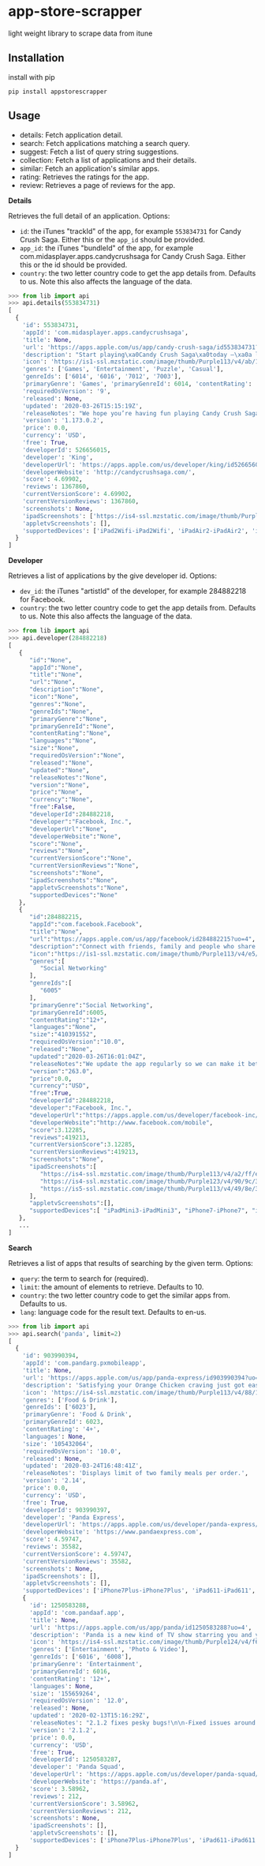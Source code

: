 # app-store-scrapper
light weight library to scrape data from itune

## Installation

install with pip

```pip install appstorescrapper```

## Usage

- details: Fetch application detail.
- search: Fetch applications matching a search query.
- suggest: Fetch a list of query string suggestions.
- collection: Fetch a list of applications and their details.
- similar: Fetch an application's similar apps.
- rating: Retrieves the ratings for the app.
- review: Retrieves a page of reviews for the app.

**Details**

Retrieves the full detail of an application. Options:

  - ```id```: the iTunes "trackId" of the app, for example ```553834731``` for Candy Crush Saga. Either this or the ```app_id``` should be provided.
  - ```app_id```: the iTunes "bundleId" of the app, for example com.midasplayer.apps.candycrushsaga for Candy Crush Saga. Either this or the id should be provided.
  - ```country```: the two letter country code to get the app details from. Defaults to us. Note this also affects the language of the data.
  
```python
>>> from lib import api
>>> api.details(553834731)
[
  {
    'id': 553834731,
    'appId': 'com.midasplayer.apps.candycrushsaga',
    'title': None,
    'url': 'https://apps.apple.com/us/app/candy-crush-saga/id553834731?uo=4',
    'description': "Start playing\xa0Candy Crush Saga\xa0today –\xa0a legendary\xa0puzzle game\xa0loved by millions of players around the world.\n\nWith over a trillion\xa0levels\xa0played, this\xa0sweet\xa0match 3\xa0puzzle game\xa0is one of the most\xa0popular\xa0mobile\xa0games\xa0of all time!\n\nSwitch and match Candies in this\xa0tasty\xa0puzzle\xa0adventure\xa0to progress to the next level for that sweet winning feeling! Solve\xa0puzzles\xa0with quick thinking and smart moves, and be rewarded with delicious rainbow-colored cascades and tasty candy combos!\n\nPlan your moves by\xa0matching 3\xa0or more candies in a row, using boosters wisely in order to overcome those extra sticky\xa0puzzles!\xa0Blast\xa0the chocolate and collect\xa0sweet\xa0candy\xa0across thousands of\xa0levels,\xa0guaranteed to have you craving more!\n\nCandy Crush Saga features:\n\nTHE GAME THAT KEEPS YOU CRAVING MORE\nThousands of the\xa0best levels\xa0and\xa0puzzles\xa0in the\xa0Candy\xa0Kingdom and with more added every 2 weeks your sugar fix is never far away!\xa0\n\nMANY WAYS TO WIN REWARDS\nCheck back daily and spin the Daily Booster Wheel to receive\xa0free\xa0tasty rewards, and take part in time limited challenges to earn\xa0boosters\xa0to help you\xa0level\xa0up!\xa0\n\n\xa0VARIETY OF SUGAR-COATED CHALLENGES\nSweet ways to play:\xa0Game\xa0modes including Target Score, Clear the Jelly, Collect the Ingredients and Order Mode\n\nPLAY ALONE OR WITH FRIENDS\nGet to the\xa0top\xa0of the leaderboard events and compare scores with\xa0friends\xa0and competitors!\n\nLevels\xa0range from\xa0easy\xa0to\xa0hard\xa0for all\xa0adults\xa0to enjoy – accessible on-the-go,\xa0offline\xa0and\xa0online.\nIt's easy to sync the\xa0game\xa0between devices and unlock full game features when connected to the Internet or\xa0Wifi.\nFollow us to get news and updates; facebook.com/CandyCrushSaga, Twitter @CandyCrushSaga, Youtube\xa0https://www.youtube.com/user/CandyCrushOfficial\nVisit\xa0https://community.king.com/en/candy-crush-saga\xa0to access the Community and competitions!\nCandy Crush Saga\xa0is completely\xa0free\xa0to play but some optional in-game items will require payment.\nYou can turn off the payment feature by disabling in-app purchases in your device’s settings.\nBy downloading this\xa0game\xa0you are agreeing to our terms of service;\xa0http://about.king.com/consumer-terms/terms\n\nDo not sell my data: King shares your personal information with advertising partners to personalize ads. Learn more at https://king.com/privacyPolicy.  If you wish to exercise your Do Not Sell My Data rights, you can do so by contacting us via the in game help centre or by going to https://soporto.king.com/\n\nHave fun playing\xa0Candy Crush Saga\xa0the sweetest\xa0match 3\xa0puzzle game\xa0around!\xa0\nIf you enjoy playing\xa0Candy Crush Saga, you may also enjoy its sister\xa0puzzle games;\xa0Candy Crush\xa0Soda\xa0Saga, Candy Crush\xa0Jelly\xa0Saga\xa0and\xa0Candy Crush\xa0Friends\xa0Saga!",
    'icon': 'https://is1-ssl.mzstatic.com/image/thumb/Purple113/v4/ab/1d/30/ab1d309c-e992-fde1-dd24-a05a536122be/source/512x512bb.jpg',
    'genres': ['Games', 'Entertainment', 'Puzzle', 'Casual'],
    'genreIds': ['6014', '6016', '7012', '7003'],
    'primaryGenre': 'Games', 'primaryGenreId': 6014, 'contentRating': '4+', 'languages': None, 'size': '274406400', 
    'requiredOsVersion': '9',
    'released': None,
    'updated': '2020-03-26T15:15:19Z',
    'releaseNotes': "We hope you’re having fun playing Candy Crush Saga! We update the game every week so don't forget to download the latest version to get all the sweet new features and levels!\n\nNew to the game? Don’t be shy, join the fun! \n\nComing back after a break? About time! \n\nLet’s play!",
    'version': '1.173.0.2',
    'price': 0.0,
    'currency': 'USD',
    'free': True,
    'developerId': 526656015,
    'developer': 'King',
    'developerUrl': 'https://apps.apple.com/us/developer/king/id526656015?uo=4',
    'developerWebsite': 'http://candycrushsaga.com/',
    'score': 4.69902,
    'reviews': 1367860,
    'currentVersionScore': 4.69902,
    'currentVersionReviews': 1367860,
    'screenshots': None,
    'ipadScreenshots': ['https://is4-ssl.mzstatic.com/image/thumb/Purple123/v4/cb/2b/fb/cb2bfb5d-3fa6-7b4a-34f6-dd436f81a4f9/pr_source.jpg/552x414bb.jpg', 'https://is5-ssl.mzstatic.com/image/thumb/Purple123/v4/2b/01/1a/2b011aa9-0593-a782-977d-ebf83c1a0216/pr_source.jpg/552x414bb.jpg', 'https://is5-ssl.mzstatic.com/image/thumb/Purple123/v4/bc/ee/e6/bceee65a-1043-6c41-03fb-774a7e19bdeb/pr_source.jpg/552x414bb.jpg', 'https://is5-ssl.mzstatic.com/image/thumb/Purple113/v4/d8/f8/55/d8f85583-f48d-59a7-db54-96b0407f7108/pr_source.jpg/552x414bb.jpg', 'https://is5-ssl.mzstatic.com/image/thumb/Purple113/v4/cb/51/d1/cb51d12d-e118-ae59-c36d-63ac0bae1faa/pr_source.jpg/552x414bb.jpg', 'https://is5-ssl.mzstatic.com/image/thumb/Purple113/v4/56/77/c2/5677c21d-6222-87f9-f052-8686607acd21/mzl.zdiinuds.jpg/552x414bb.jpg'],
    'appletvScreenshots': [],
    'supportedDevices': ['iPad2Wifi-iPad2Wifi', 'iPadAir2-iPadAir2', 'iPadMiniRetinaCellular-iPadMiniRetinaCellular', 'iPadAir2Cellular-iPadAir2Cellular', 'iPhone11ProMax-iPhone11ProMax', 'iPad878-iPad878', 'iPodTouchSeventhGen-iPodTouchSeventhGen', 'iPadMini-iPadMini', 'iPad73-iPad73', 'iPodTouchFifthGen-iPodTouchFifthGen', 'iPhone6sPlus-iPhone6sPlus', 'iPad834-iPad834', 'iPadMini3Cellular-iPadMini3Cellular', 'iPadPro97-iPadPro97', 'iPadThirdGen-iPadThirdGen', 'iPadProCellular-iPadProCellular', 'iPadAir-iPadAir', 'iPhoneSE-iPhoneSE', 'iPadMini4G-iPadMini4G', 'iPhone5c-iPhone5c', 'iPadAir3-iPadAir3', 'iPhone8-iPhone8', 'iPadMini4Cellular-iPadMini4Cellular', 'iPhone7-iPhone7', 'iPhoneXR-iPhoneXR', 'iPadAir3Cellular-iPadAir3Cellular', 'iPad856-iPad856', 'iPhone11Pro-iPhone11Pro', 'iPhone5-iPhone5', 'iPhone11-iPhone11', 'iPadPro97Cellular-iPadPro97Cellular', 'iPad75-iPad75', 'iPhoneXSMax-iPhoneXSMax', 'iPhone5s-iPhone5s', 'iPhone7Plus-iPhone7Plus', 'iPadMini3-iPadMini3', 'iPhone4S-iPhone4S', 'iPadSeventhGenCellular-iPadSeventhGenCellular', 'iPadFourthGen-iPadFourthGen', 'iPadFourthGen4G-iPadFourthGen4G', 'iPhone8Plus-iPhone8Plus', 'iPad23G-iPad23G', 'iPadMini5-iPadMini5', 'iPad71-iPad71', 'iPhoneX-iPhoneX', 'iPadMini4-iPadMini4', 'iPodTouchSixthGen-iPodTouchSixthGen', 'iPad74-iPad74', 'iPhoneXS-iPhoneXS', 'iPad812-iPad812', 'iPadPro-iPadPro', 'iPadMini5Cellular-iPadMini5Cellular', 'iPadThirdGen4G-iPadThirdGen4G', 'iPadAirCellular-iPadAirCellular', 'iPhone6s-iPhone6s', 'iPadSeventhGen-iPadSeventhGen', 'iPad72-iPad72', 'iPhone6-iPhone6', 'iPhone6Plus-iPhone6Plus', 'iPad612-iPad612', 'iPadMiniRetina-iPadMiniRetina', 'iPad611-iPad611', 'iPad76-iPad76']
  }
]
```

**Developer**

Retrieves a list of applications by the give developer id. Options:

  - ```dev_id```: the iTunes "artistId" of the developer, for example 284882218 for Facebook.
  - ```country```: the two letter country code to get the app details from. Defaults to us. Note this also affects the language of the data.
  
```python
>>> from lib import api
>>> api.developer(284882218)
[
   {
      "id":"None",
      "appId":"None",
      "title":"None",
      "url":"None",
      "description":"None",
      "icon":"None",
      "genres":"None",
      "genreIds":"None",
      "primaryGenre":"None",
      "primaryGenreId":"None",
      "contentRating":"None",
      "languages":"None",
      "size":"None",
      "requiredOsVersion":"None",
      "released":"None",
      "updated":"None",
      "releaseNotes":"None",
      "version":"None",
      "price":"None",
      "currency":"None",
      "free":False,
      "developerId":284882218,
      "developer":"Facebook, Inc.",
      "developerUrl":"None",
      "developerWebsite":"None",
      "score":"None",
      "reviews":"None",
      "currentVersionScore":"None",
      "currentVersionReviews":"None",
      "screenshots":"None",
      "ipadScreenshots":"None",
      "appletvScreenshots":"None",
      "supportedDevices":"None"
   },
   {
      "id":284882215,
      "appId":"com.facebook.Facebook",
      "title":"None",
      "url":"https://apps.apple.com/us/app/facebook/id284882215?uo=4",
      "description":"Connect with friends, family and people who share the same interests as you. Communicate privately, watch your favorite content, buy and sell items or just spend time with your community. On Facebook, keeping up with the people who matter most is easy. Discover, enjoy and do more together.\n  \nStay up to date with your loved ones:\n  • Share what's on your mind, announce major life events through posts and celebrate the everyday moments with Stories.\n  • Express yourself through your profile and posts, watch, react, interact and stay in touch with your friends, throughout\n  the day.\n\nConnect with people who share your interests with Groups:\n  • With tens of millions of groups, you'll find something for all your interests and discover more groups relevant to you.\n  • Use the Groups tab as a hub to quickly access all your groups content. Find relevant groups based on your interests with the new discovery tool and recommendations.\n\nBecome more involved with your community:\n  • Discover events happening near you, businesses to support, local groups and activities to be part of.\n  • Check out local recommendations from your friends, then coordinate with them and make plans to get together.\n  • Raise funds for a cause that’s important to you, mentor someone who wants help achieving their goals and, in the event of a local crisis, connect with other people to find or give supplies, food or shelter.\n\nEnjoy entertainment together with Watch:\n  • Discover all kinds of content from original shows to creators to trending videos in topics like beauty, sports, and entertainment.\n  • Join conversations, share with others, interact with viewers and creators and watch together like never before.\n\nBuy and sell with Marketplace:\n  • Whether it's an everyday or one-of-a-kind item, you can discover everything from household items to your next car or apartment on Marketplace.\n  • List your own item for sale and conveniently communicate with buyers and sellers through Messenger \n\nRead our Data Use Policy, Terms and other important info in the legal section of our App Store description. \n\nContinued use of GPS running in the background can dramatically decrease battery life. Facebook doesn't run GPS in the background unless you give us permission by turning on optional features that require this.",
      "icon":"https://is1-ssl.mzstatic.com/image/thumb/Purple113/v4/e5/d6/79/e5d6794b-09ca-5c9d-3e26-72229f41775c/source/512x512bb.jpg",
      "genres":[
         "Social Networking"
      ],
      "genreIds":[
         "6005"
      ],
      "primaryGenre":"Social Networking",
      "primaryGenreId":6005,
      "contentRating":"12+",
      "languages":"None",
      "size":"410391552",
      "requiredOsVersion":"10.0",
      "released":"None",
      "updated":"2020-03-26T16:01:04Z",
      "releaseNotes":"We update the app regularly so we can make it better for you. Get the latest version for all of the available Facebook features. This version includes several bug fixes and performance improvements.",
      "version":"263.0",
      "price":0.0,
      "currency":"USD",
      "free":True,
      "developerId":284882218,
      "developer":"Facebook, Inc.",
      "developerUrl":"https://apps.apple.com/us/developer/facebook-inc/id284882218?uo=4",
      "developerWebsite":"http://www.facebook.com/mobile",
      "score":3.12285,
      "reviews":419213,
      "currentVersionScore":3.12285,
      "currentVersionReviews":419213,
      "screenshots":"None",
      "ipadScreenshots":[
         "https://is4-ssl.mzstatic.com/image/thumb/Purple113/v4/a2/ff/e2/a2ffe2cd-22f0-fdd9-0dbb-58a3d5bc1c23/mzl.ghlgunye.png/576x768bb.png",
         "https://is4-ssl.mzstatic.com/image/thumb/Purple123/v4/90/9c/36/909c363a-a230-f747-1e6d-bda15a1f19c3/mzl.ouqckawq.png/552x414bb.png",
         "https://is5-ssl.mzstatic.com/image/thumb/Purple113/v4/49/8e/3f/498e3fa7-19e9-93df-e5ba-8c549747a921/mzl.xbivmonc.png/576x768bb.png"
      ],
      "appletvScreenshots":[],
      "supportedDevices":[ "iPadMini3-iPadMini3", "iPhone7-iPhone7", "iPad76-iPad76", "iPadFourthGen4G-iPadFourthGen4G", "iPadMiniRetina-iPadMiniRetina", "iPad878-iPad878", "iPadAir2-iPadAir2", "iPadPro-iPadPro", "iPad75-iPad75", "iPhone6s-iPhone6s", "iPhoneX-iPhoneX", "iPhone6-iPhone6", "iPhoneXR-iPhoneXR", "iPhone5-iPhone5", "iPadMini4-iPadMini4", "iPadSeventhGen-iPadSeventhGen", "iPadAir2Cellular-iPadAir2Cellular", "iPhoneSE-iPhoneSE", "iPadMini4Cellular-iPadMini4Cellular", "iPad611-iPad611", "iPad856-iPad856", "iPhoneXSMax-iPhoneXSMax", "Watch4-Watch4", "iPodTouchSixthGen-iPodTouchSixthGen", "iPadFourthGen-iPadFourthGen", "iPhoneXS-iPhoneXS", "Watch5-Watch5", "iPadProCellular-iPadProCellular", "iPhone11-iPhone11", "iPhone6sPlus-iPhone6sPlus", "iPadAirCellular-iPadAirCellular", "iPhone11ProMax-iPhone11ProMax", "iPad812-iPad812", "iPad72-iPad72", "iPad834-iPad834", "iPadMini5Cellular-iPadMini5Cellular", "iPadAir3Cellular-iPadAir3Cellular", "iPad612-iPad612", "iPhone8-iPhone8", "iPadPro97-iPadPro97", "iPadMini5-iPadMini5", "iPhone8Plus-iPhone8Plus", "iPhone5s-iPhone5s", "iPad73-iPad73", "iPhone5c-iPhone5c", "iPad71-iPad71", "iPadAir3-iPadAir3","iPhone11Pro-iPhone11Pro", "iPhone7Plus-iPhone7Plus", "iPodTouchSeventhGen-iPodTouchSeventhGen", "iPadMini3Cellular-iPadMini3Cellular", "iPadSeventhGenCellular-iPadSeventhGenCellular", "iPadPro97Cellular-iPadPro97Cellular", "iPhone6Plus-iPhone6Plus", "iPadMiniRetinaCellular-iPadMiniRetinaCellular", "iPad74-iPad74", "iPadAir-iPadAir"]
   },
   ...
]
```

**Search**

Retrieves a list of apps that results of searching by the given term. Options:

- ```query```: the term to search for (required).
- ```limit```: the amount of elements to retrieve. Defaults to 10.
- ```country```: the two letter country code to get the similar apps from. Defaults to us.
- ```lang```: language code for the result text. Defaults to en-us.

```python
>>> from lib import api
>>> api.search('panda', limit=2)
[
  {
    'id': 903990394,
    'appId': 'com.pandarg.pxmobileapp',
    'title': None,
    'url': 'https://apps.apple.com/us/app/panda-express/id903990394?uo=4',
    'description': 'Satisfying your Orange Chicken craving just got easier with the new Panda Express app. Order ahead, find your nearest location and set your preferences. Bonus: Running late? Just let us know through the app and your order will be hot when you’re ready for it.',
    'icon': 'https://is4-ssl.mzstatic.com/image/thumb/Purple113/v4/88/1d/a3/881da39f-1bd2-4773-9762-ece2791ef62b/source/512x512bb.jpg',
    'genres': ['Food & Drink'],
    'genreIds': ['6023'],
    'primaryGenre': 'Food & Drink',
    'primaryGenreId': 6023,
    'contentRating': '4+',
    'languages': None,
    'size': '105432064',
    'requiredOsVersion': '10.0',
    'released': None,
    'updated': '2020-03-24T16:48:41Z',
    'releaseNotes': 'Displays limit of two family meals per order.',
    'version': '2.14',
    'price': 0.0,
    'currency': 'USD',
    'free': True,
    'developerId': 903990397,
    'developer': 'Panda Express',
    'developerUrl': 'https://apps.apple.com/us/developer/panda-express/id903990397?uo=4',
    'developerWebsite': 'https://www.pandaexpress.com',
    'score': 4.59747,
    'reviews': 35582,
    'currentVersionScore': 4.59747,
    'currentVersionReviews': 35582,
    'screenshots': None,
    'ipadScreenshots': [],
    'appletvScreenshots': [],
    'supportedDevices': ['iPhone7Plus-iPhone7Plus', 'iPad611-iPad611', 'iPadMini4Cellular-iPadMini4Cellular', 'iPad72-iPad72', 'iPad74-iPad74', 'iPadAir3-iPadAir3', 'iPhoneXSMax-iPhoneXSMax', 'iPadPro97Cellular-iPadPro97Cellular', 'iPhone5s-iPhone5s', 'iPad71-iPad71', 'iPadAir2Cellular-iPadAir2Cellular', 'iPad856-iPad856', 'iPadMini5-iPadMini5', 'iPhone5c-iPhone5c', 'iPadFourthGen4G-iPadFourthGen4G', 'iPadMini3Cellular-iPadMini3Cellular', 'iPadMini3-iPadMini3', 'iPhoneSE-iPhoneSE', 'iPhoneXR-iPhoneXR', 'iPadProCellular-iPadProCellular', 'iPadFourthGen-iPadFourthGen', 'iPadAir3Cellular-iPadAir3Cellular', 'iPhone11-iPhone11', 'iPad76-iPad76', 'iPad612-iPad612', 'iPadPro-iPadPro', 'iPodTouchSixthGen-iPodTouchSixthGen', 'iPad834-iPad834', 'iPad75-iPad75', 'iPadSeventhGenCellular-iPadSeventhGenCellular', 'iPadSeventhGen-iPadSeventhGen', 'iPadAir2-iPadAir2', 'iPadMini5Cellular-iPadMini5Cellular', 'iPhone5-iPhone5', 'iPad878-iPad878', 'iPad73-iPad73', 'iPhone6Plus-iPhone6Plus', 'iPadPro97-iPadPro97', 'iPadMiniRetina-iPadMiniRetina', 'iPhone11ProMax-iPhone11ProMax', 'iPodTouchSeventhGen-iPodTouchSeventhGen', 'iPhoneXS-iPhoneXS', 'iPhone6s-iPhone6s', 'iPhone8Plus-iPhone8Plus', 'iPhone8-iPhone8', 'iPhone6-iPhone6', 'iPadAirCellular-iPadAirCellular', 'iPhone6sPlus-iPhone6sPlus', 'iPadMiniRetinaCellular-iPadMiniRetinaCellular', 'iPhone11Pro-iPhone11Pro', 'iPhoneX-iPhoneX', 'iPadAir-iPadAir', 'iPhone7-iPhone7', 'iPadMini4-iPadMini4', 'iPad812-iPad812']},
    {
      'id': 1250583288,
      'appId': 'com.pandaaf.app',
      'title': None,
      'url': 'https://apps.apple.com/us/app/panda/id1250583288?uo=4',
      'description': 'Panda is a new kind of TV show starring you and your friends. Record and watch new episodes together each week until the season is over.\n\nCreate an avatar, invite friends, record scenes, and start watching your show now!\n\nNeed help?\nReach out to us anytime on Twitter @pandastartup or feedback@panda.af',
      'icon': 'https://is4-ssl.mzstatic.com/image/thumb/Purple124/v4/f6/40/5a/f6405a90-f8e0-80ce-2490-4d2f48d77dff/source/512x512bb.jpg',
      'genres': ['Entertainment', 'Photo & Video'],
      'genreIds': ['6016', '6008'],
      'primaryGenre': 'Entertainment',
      'primaryGenreId': 6016,
      'contentRating': '12+',
      'languages': None,
      'size': '155659264',
      'requiredOsVersion': '12.0',
      'released': None,
      'updated': '2020-02-13T15:16:29Z',
      'releaseNotes': "2.1.2 fixes pesky bugs!\n\n-Fixed issues around downloading episodes \n-Fixed characters not loading into scenes at times\n-Fixed bugs around account creation\n-Fixed various bugs around sending and receiving invites\n-Fixed audio playing out of speakers when using AirPods\n-Fixed the disappearing progress bar bug\n-Reshooting your lines is a smoother process now\n-There is now the ability to download videos! Easier to share your best moments (and more to come soon)\n\nLong video processing times are being fixed in the following update.\n\nWe've got a ton more fixes and features coming soon.\n\nStay tuned for new episodes every friday!",
      'version': '2.1.2',
      'price': 0.0,
      'currency': 'USD',
      'free': True,
      'developerId': 1250583287,
      'developer': 'Panda Squad',
      'developerUrl': 'https://apps.apple.com/us/developer/panda-squad/id1250583287?uo=4',
      'developerWebsite': 'https://panda.af',
      'score': 3.58962,
      'reviews': 212,
      'currentVersionScore': 3.58962,
      'currentVersionReviews': 212,
      'screenshots': None,
      'ipadScreenshots': [],
      'appletvScreenshots': [],
      'supportedDevices': ['iPhone7Plus-iPhone7Plus', 'iPad611-iPad611', 'iPadMini4Cellular-iPadMini4Cellular', 'iPad72-iPad72', 'iPad74-iPad74', 'iPadAir3-iPadAir3', 'iPhoneXSMax-iPhoneXSMax', 'iPadPro97Cellular-iPadPro97Cellular', 'iPhone5s-iPhone5s', 'iPad71-iPad71', 'iPadAir2Cellular-iPadAir2Cellular', 'iPad856-iPad856', 'iPadMini5-iPadMini5', 'iPadMini3Cellular-iPadMini3Cellular', 'iPadMini3-iPadMini3', 'iPhoneSE-iPhoneSE', 'iPhoneXR-iPhoneXR', 'iPadProCellular-iPadProCellular', 'iPadAir3Cellular-iPadAir3Cellular', 'iPhone11-iPhone11', 'iPad76-iPad76', 'iPad612-iPad612', 'iPadPro-iPadPro', 'iPodTouchSixthGen-iPodTouchSixthGen', 'iPad834-iPad834', 'iPad75-iPad75', 'iPadSeventhGenCellular-iPadSeventhGenCellular', 'iPadSeventhGen-iPadSeventhGen', 'iPadAir2-iPadAir2', 'iPadMini5Cellular-iPadMini5Cellular', 'iPad878-iPad878', 'iPad73-iPad73', 'iPhone6Plus-iPhone6Plus', 'iPadPro97-iPadPro97', 'iPadMiniRetina-iPadMiniRetina', 'iPhone11ProMax-iPhone11ProMax', 'iPodTouchSeventhGen-iPodTouchSeventhGen', 'iPhoneXS-iPhoneXS', 'iPhone6s-iPhone6s', 'iPhone8Plus-iPhone8Plus', 'iPhone8-iPhone8', 'iPhone6-iPhone6', 'iPadAirCellular-iPadAirCellular', 'iPhone6sPlus-iPhone6sPlus', 'iPadMiniRetinaCellular-iPadMiniRetinaCellular', 'iPhone11Pro-iPhone11Pro', 'iPhoneX-iPhoneX', 'iPadAir-iPadAir', 'iPhone7-iPhone7', 'iPadMini4-iPadMini4', 'iPad812-iPad812']
  }
]
```


